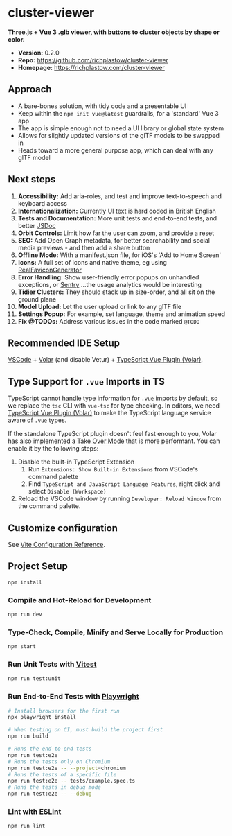 # cluster-viewer

__Three.js + Vue 3 .glb viewer, with buttons to cluster objects by shape or color.__

- __Version:__ 0.2.0
- __Repo:__ <https://github.com/richplastow/cluster-viewer>
- __Homepage:__ <https://richplastow.com/cluster-viewer>

## Approach

- A bare-bones solution, with tidy code and a presentable UI
- Keep within the `npm init vue@latest` guardrails, for a 'standard' Vue 3 app
- The app is simple enough not to need a UI library or global state system
- Allows for slightly updated versions of the glTF models to be swapped in
- Heads toward a more general purpose app, which can deal with any glTF model

## Next steps

1. __Accessibility:__ Add aria-roles, and test and improve text-to-speech and
   keyboard access
2. __Internationalization:__ Currently UI text is hard coded in British English
3. __Tests and Documentation:__ More unit tests and end-to-end tests, and better
   [JSDoc](https://jsdoc.app/)
4. __Orbit Controls:__ Limit how far the user can zoom, and provide a reset
5. __SEO:__ Add Open Graph metadata, for better searchability and social media
   previews - and then add a share button
6. __Offline Mode:__ With a manifest.json file, for iOS's 'Add to Home Screen'
7. __Icons:__ A full set of icons and native theme, eg using
   [RealFaviconGenerator](https://realfavicongenerator.net)
8. __Error Handling:__ Show user-friendly error popups on unhandled exceptions,
   or [Sentry](https://sentry.io/) ...the usage analytics would be interesting
9. __Tidier Clusters:__ They should stack up in size-order, and all sit on the
   ground plane
10. __Model Upload:__ Let the user upload or link to any glTF file
11. __Settings Popup:__ For example, set language, theme and animation speed
12. __Fix @TODOs:__ Address various issues in the code marked `@TODO`

## Recommended IDE Setup

[VSCode](https://code.visualstudio.com/) + [Volar](https://marketplace.visualstudio.com/items?itemName=Vue.volar) (and disable Vetur) + [TypeScript Vue Plugin (Volar)](https://marketplace.visualstudio.com/items?itemName=Vue.vscode-typescript-vue-plugin).

## Type Support for `.vue` Imports in TS

TypeScript cannot handle type information for `.vue` imports by default, so we replace the `tsc` CLI with `vue-tsc` for type checking. In editors, we need [TypeScript Vue Plugin (Volar)](https://marketplace.visualstudio.com/items?itemName=Vue.vscode-typescript-vue-plugin) to make the TypeScript language service aware of `.vue` types.

If the standalone TypeScript plugin doesn't feel fast enough to you, Volar has also implemented a [Take Over Mode](https://github.com/johnsoncodehk/volar/discussions/471#discussioncomment-1361669) that is more performant. You can enable it by the following steps:

1. Disable the built-in TypeScript Extension
    1) Run `Extensions: Show Built-in Extensions` from VSCode's command palette
    2) Find `TypeScript and JavaScript Language Features`, right click and select `Disable (Workspace)`
2. Reload the VSCode window by running `Developer: Reload Window` from the command palette.

## Customize configuration

See [Vite Configuration Reference](https://vitejs.dev/config/).

## Project Setup

```sh
npm install
```

### Compile and Hot-Reload for Development

```sh
npm run dev
```

### Type-Check, Compile, Minify and Serve Locally for Production

```sh
npm start
```

### Run Unit Tests with [Vitest](https://vitest.dev/)

```sh
npm run test:unit
```

### Run End-to-End Tests with [Playwright](https://playwright.dev)

```sh
# Install browsers for the first run
npx playwright install

# When testing on CI, must build the project first
npm run build

# Runs the end-to-end tests
npm run test:e2e
# Runs the tests only on Chromium
npm run test:e2e -- --project=chromium
# Runs the tests of a specific file
npm run test:e2e -- tests/example.spec.ts
# Runs the tests in debug mode
npm run test:e2e -- --debug
```

### Lint with [ESLint](https://eslint.org/)

```sh
npm run lint
```

<!-- 188,300,987 bytes (230.6 MB on disk) for 13,822 items -->
<!-- 193,381,429 bytes (231.2 MB on disk) for 13,904 items after `npm i @vueuse/core` -->
<!-- 194,472,829 bytes (232.3 MB on disk) for 13,904 items -->
<!-- 194,472,829 bytes (232.3 MB on disk) for 13,904 items -->
